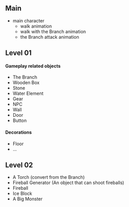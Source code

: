 ## Main

+   main character
    +   walk animation
    +   walk with the Branch animation
    +   the Branch attack animation

## Level 01

#### Gameplay related objects

+   The Branch
+   Wooden Box
+   Stone
+   Water Element
+   Gear
+   NPC
+   Wall
+   Door
+   Button

#### Decorations

+   Floor
+   ...



## Level 02

+ A Torch (convert from the Branch)
+ Fireball Generator (An object that can shoot fireballs)
+ Fireball
+ Ice Block
+ A Big Monster